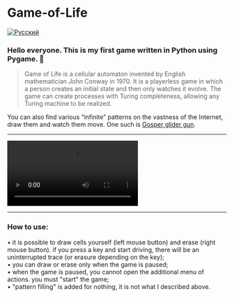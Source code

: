 # Game-of-Life

[![Русский](https://img.shields.io/badge/Перевод-Русский-success?style=for-the-badge&color=991b1b)](README.md)

### Hello everyone. This is my first game written in Python using Pygame. 🐍

> Game of Life is a cellular automaton invented by English mathematician John Conway in 1970. It is a playerless game in which a person creates an initial state and then only watches it evolve. The game can create processes with Turing completeness, allowing any Turing machine to be realized.

You can also find various “infinite” patterns on the vastness of the Internet, draw them and watch them move. One such is [Gosper glider gun](https://studme.org/htm/img/33/5860/planernoe-ruzhe-gospera.png).

---

![watch the video](https://github.com/MrRighter/Game-of-Life/assets/123870295/Game-of-Live_Demo.mp4)

---

### How to use:  
• it is possible to draw cells yourself (left mouse button) and erase (right mouse button). if you press a key and start driving, there will be an uninterrupted trace (or erasure depending on the key);  
• you can draw or erase only when the game is paused;  
• when the game is paused, you cannot open the additional menu of actions. you must "start" the game;  
• "pattern filling" is added for nothing, it is not what I described above.
